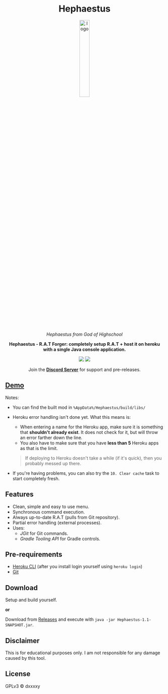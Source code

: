<div align="center">

# Hephaestus

<img src="https://static.wikia.nocookie.net/godofhighschool/images/c/c8/Hephaestus_2.jpg" alt="logo" width="25%" />

<i>Hephaestus from God of Highschool</i>

**Hephaestus - R.A.T Forger: completely setup R.A.T + host it on heroku with a single Java console application.**

![](https://img.shields.io/badge/Apache%20Maven-C71A36?style=for-the-badge&logo=Apache%20Maven&logoColor=white)
![](https://img.shields.io/github/downloads/DxxxxY/Hephaestus/total?style=for-the-badge)

Join the **[Discord Server](https://dsc.gg/dxxxxy)** for support and pre-releases.

</div>

## [Demo](https://youtu.be/R-F2dygIOZg)
Notes:
- You can find the built mod in `%AppData%/Hephaestus/build/libs/`

- Heroku error handling isn't done yet. What this means is:
    - When entering a name for the Heroku app, make sure it is something that **shouldn't already exist**. It does not check for it, but will throw an error farther down the line.
    - You also have to make sure that you have **less than 5** Heroku apps as that is the limit.
    > If deploying to Heroku doesn't take a while (if it's quick), then you probably messed up there.

- If you're having problems, you can also try the `10. Clear cache` task to start completely fresh.


## Features
- Clean, simple and easy to use menu.
- Synchronous command execution.
- Always up-to-date R.A.T (pulls from Git repository).
- Partial error handling (external processes).
- Uses:
    - *JGit* for Git commands.
    - *Gradle Tooling API* for Gradle controls.

## Pre-requirements
- [Heroku CLI](https://devcenter.heroku.com/articles/heroku-cli) (after you install login yourself using `heroku login`)
- [Git](https://git-scm.com/)

## Download
Setup and build yourself.

**or**

Download from [Releases](https://github.com/DxxxxY/Hephaestus/releases) and execute with `java -jar Hephaestus-1.1-SNAPSHOT.jar`.

## Disclaimer
This is for educational purposes only. I am not responsible for any damage caused by this tool.

## License
GPLv3 © dxxxxy